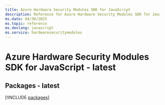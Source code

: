 ```yaml
---
title: Azure Hardware Security Modules SDK for JavaScript
description: Reference for Azure Hardware Security Modules SDK for JavaScript
ms.date: 04/30/2025
ms.topic: reference
ms.devlang: javascript
ms.service: hardwaresecuritymodules
---
```

# Azure Hardware Security Modules SDK for JavaScript - latest
## Packages - latest
[!INCLUDE [packages](hardware-security-modules-index.md)]